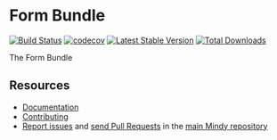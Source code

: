 # Form Bundle

[![Build Status](https://travis-ci.org/MindyPHP/FormBundle.svg?branch=master)](https://travis-ci.org/MindyPHP/FormBundle)
[![codecov](https://codecov.io/gh/MindyPHP/MailBundle/branch/master/graph/badge.svg)](https://codecov.io/gh/MindyPHP/MailBundle)
[![Latest Stable Version](https://poser.pugx.org/mindy/form-bundle/v/stable.svg)](https://packagist.org/packages/mindy/form-bundle)
[![Total Downloads](https://poser.pugx.org/mindy/form-bundle/downloads.svg)](https://packagist.org/packages/mindy/form-bundle)

The Form Bundle

Resources
---------

  * [Documentation](https://mindy-cms.com/doc/current/bundles/form/index.html)
  * [Contributing](https://mindy-cms.com/doc/current/contributing/index.html)
  * [Report issues](https://github.com/MindyPHP/mindy/issues) and
    [send Pull Requests](https://github.com/MindyPHP/mindy/pulls)
    in the [main Mindy repository](https://github.com/MindyPHP/mindy)

